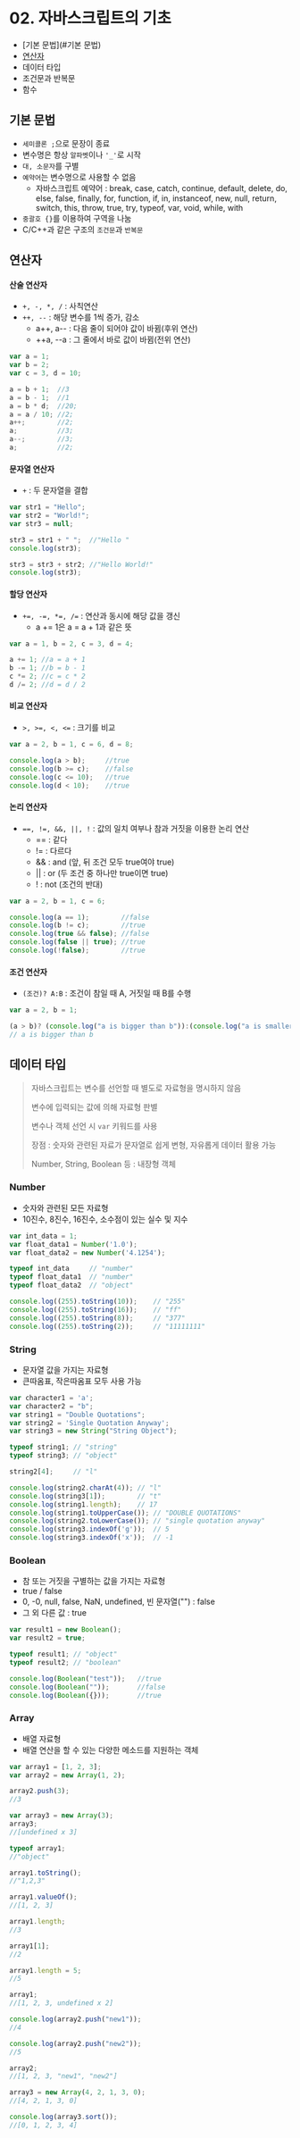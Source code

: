 # 02. 자바스크립트의 기초

- [기본 문법](#기본 문법)
- [연산자](#연산자)
- 데이터 타입
- 조건문과 반복문
- 함수



## 기본 문법

- `세미콜론 ;`으로 문장이 종료
- 변수명은 항상 `알파벳`이나 `'_'`로 시작
- `대, 소문자`를 구별
- `예약어`는 변수명으로 사용할 수 없음
  - 자바스크립트 예약어 : break, case, catch, continue, default, delete, do, else, false, finally, for, function, if, in, instanceof, new, null, return, switch, this, throw, true, try, typeof, var, void, while, with 
- `중괄호 {}`를 이용하여 구역을 나눔
- C/C++과 같은 구조의 `조건문`과 `반복문`





## 연산자

#### 산술 연산자

- `+, -, *, /` : 사칙연산
- `++, --` : 해당 변수를 1씩 증가, 감소
  - a++, a-- : 다음 줄이 되어야 값이 바뀜(후위 연산)
  - ++a, --a : 그 줄에서 바로 값이 바뀜(전위 연산)

``````javascript
var a = 1;
var b = 2;
var c = 3, d = 10;

a = b + 1;	//3
a = b - 1;	//1
a = b * d;	//20;
a = a / 10;	//2;
a++;		//2;
a;			//3;
a--;		//3;
a;			//2;
``````





#### 문자열 연산자

- `+` : 두 문자열을 결합

``````javascript
var str1 = "Hello";
var str2 = "World!";
var str3 = null;

str3 = str1 + " ";	//"Hello "
console.log(str3);

str3 = str3 + str2;	//"Hello World!"
console.log(str3);
``````





#### 할당 연산자

- `+=, -=, *=, /=` : 연산과 동시에 해당 값을 갱신
  - a += 1은 a = a + 1과 같은 뜻

``````javascript
var a = 1, b = 2, c = 3, d = 4;

a += 1;	//a = a + 1
b -= 1;	//b = b - 1
c *= 2;	//c = c * 2
d /= 2;	//d = d / 2
``````





#### 비교 연산자

- `>, >=, <, <=` : 크기를 비교

``````javascript
var a = 2, b = 1, c = 6, d = 8;

console.log(a > b);		//true
console.log(b >= c);	//false
console.log(c <= 10);	//true
console.log(d < 10);	//true
``````





#### 논리 연산자

- `==, !=, &&, ||, !` : 값의 일치 여부나 참과 거짓을 이용한 논리 연산
  - == : 같다
  - != : 다르다
  - && : and (앞, 뒤 조건 모두 true여야 true)
  - || : or (두 조건 중 하나만 true이면 true)
  - ! : not (조건의 반대)

``````javascript
var a = 2, b = 1, c = 6;

console.log(a == 1);		//false
console.log(b != c);		//true
console.log(true && false);	//false
console.log(false || true);	//true
console.log(!false);		//true
``````





#### 조건 연산자

- `(조건)? A:B` : 조건이 참일 때 A, 거짓일 때 B를 수행

``````javascript
var a = 2, b = 1;

(a > b)? (console.log("a is bigger than b")):(console.log("a is smaller than b"));
// a is bigger than b
``````





## 데이터 타입

> 자바스크립트는 변수를 선언할 때 별도로 자료형을 명시하지 않음
>
> 변수에 입력되는 값에 의해 자료형 판별
>
> 변수나 객체 선언 시 `var` 키워드를 사용
>
> 장점 : 숫자와 관련된 자료가 문자열로 쉽게 변형, 자유롭게 데이터 활용 가능
>
> Number, String, Boolean 등 : 내장형 객체





### Number

- 숫자와 관련된 모든 자료형
- 10진수, 8진수, 16진수, 소수점이 있는 실수 및 지수

``````javascript
var int_data = 1;
var float_data1 = Number('1.0');
var float_data2 = new Number('4.1254');

typeof int_data		// "number"
typeof float_data1	// "number"
typeof float_data2	// "object"

console.log((255).toString(10));	// "255"
console.log((255).toString(16));	// "ff"
console.log((255).toString(8));		// "377"
console.log((255).toString(2));		// "11111111"
``````





### String

- 문자열 값을 가지는 자료형
- 큰따옴표, 작은따옴표 모두 사용 가능

``````javascript
var character1 = 'a';
var character2 = "b";
var string1 = "Double Quotations";
var string2 = 'Single Quotation Anyway';
var string3 = new String("String Object");

typeof string1;	// "string"
typeof string3;	// "object"

string2[4];		// "l"

console.log(string2.charAt(4));	// "l"
console.log(string3[1]);		// "t"
console.log(string1.length);	// 17
console.log(string1.toUpperCase());	// "DOUBLE QUOTATIONS"
console.log(string2.toLowerCase());	// "single quotation anyway"
console.log(string3.indexOf('g'));	// 5
console.log(string3.indexOf('x'));	// -1
``````





### Boolean

- 참 또는 거짓을 구별하는 값을 가지는 자료형
- true / false
- 0, -0, null, false, NaN, undefined, 빈 문자열("") : false
- 그 외 다른 값 : true

``````javascript
var result1 = new Boolean();
var result2 = true;

typeof result1;	// "object"
typeof result2;	// "boolean"

console.log(Boolean("test"));	//true
console.log(Boolean(""));		//false
console.log(Boolean({}));		//true
``````





### Array

- 배열 자료형
- 배열 연산을 할 수 있는 다양한 메소드를 지원하는 객체

``````javascript
var array1 = [1, 2, 3];
var array2 = new Array(1, 2);

array2.push(3);		
//3

var array3 = new Array(3);
array3;				
//[undefined x 3]

typeof array1;		
//"object"

array1.toString();	
//"1,2,3"

array1.valueOf();
//[1, 2, 3]

array1.length;
//3

array1[1];
//2

array1.length = 5;
//5

array1;
//[1, 2, 3, undefined x 2]

console.log(array2.push("new1"));
//4

console.log(array2.push("new2"));
//5

array2;
//[1, 2, 3, "new1", "new2"]

array3 = new Array(4, 2, 1, 3, 0);
//[4, 2, 1, 3, 0]

console.log(array3.sort());
//[0, 1, 2, 3, 4]
``````

